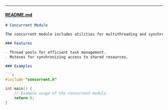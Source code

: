 
---

#### [README.md](http://_vscodecontentref_/5)

```markdown
# Concurrent Module

The concurrent module includes utilities for multithreading and synchronization, such as thread pools and mutexes.

### Features

- Thread pools for efficient task management.
- Mutexes for synchronizing access to shared resources.

### Examples

```c
#include "concurrent.h"

int main() {
    // Example usage of the concurrent module
    return 0;
}